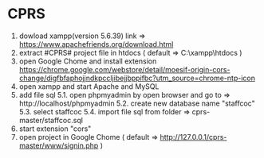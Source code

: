 # CPRS
 1. dowload xampp(version 5.6.39) 
    link => https://www.apachefriends.org/download.html
 2. extract #CPRS# project file in htdocs ( default => C:\xampp\htdocs )
 3. open Google Chome and install extension  
    https://chrome.google.com/webstore/detail/moesif-origin-cors-change/digfbfaphojjndkpccljibejjbppifbc?utm_source=chrome-ntp-icon
 4. open xampp and start Apache and MySQL
 5. add file sql
   5.1. open phpmyadmin by open browser and go to => http://localhost/phpmyadmin
   5.2. create new database name "staffcoc"
   5.3. select staffcoc
   5.4. import file sql from folder => cprs-master/staffcoc.sql
 6. start extension "cors"
 7. open project in Google Chome ( default => http://127.0.0.1/cprs-master/www/signin.php )
